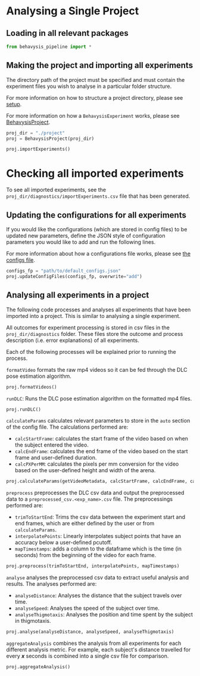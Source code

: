 # Analysing a Single Project

## Loading in all relevant packages

```python
from behavysis_pipeline import *
```

## Making the project and importing all experiments

The directory path of the project must be specified and must contain the experiment files you wish to analyse in a particular folder structure.

For more information on how to structure a project directory, please see [setup](../setup.md).

For more information on how a `BehavysisExperiment` works, please see [BehavysisProject](../../reference/BehavysisProject.md).

```python
proj_dir = "./project"
proj = BehavysisProject(proj_dir)

proj.importExperiments()
```

# Checking all imported experiments

To see all imported experiments, see the `proj_dir/diagnostics/importExperiments.csv` file that has been generated.

## Updating the configurations for all experiments

If you would like the configurations (which are stored in config files) to be updated new parameters, define the JSON style of configuration parameters you would like to add and run the following lines.

For more information about how a configurations file works, please see [the configs file](../configs_setup/configs_setup.md).

```python
configs_fp = "path/to/default_configs.json"
proj.updateConfigFiles(configs_fp, overwrite="add")
```

## Analysing all experiments in a project

The following code processes and analyses all experiments that have been imported into a project. This is similar to analysing a single experiment.

All outcomes for experiment processing is stored in csv files in the `proj_dir/diagnostics` folder. These files store the outcome and process description (i.e. error explanations) of all experiments.

Each of the following processes will be explained prior to running the process.

`formatVideo` formats the raw mp4 videos so it can be fed through the DLC pose estimation algorithm.

```python
proj.formatVideos()
```

`runDLC`: Runs the DLC pose estimation algorithm on the formatted mp4 files.

```python
proj.runDLC()
```

`calculateParams` calculates relevant parameters to store in the `auto` section of the config file. The calculations performed are:

- `calcStartFrame`: calculates the start frame of the video based on when the subject entered the video.
- `calcEndFrame`: calculates the end frame of the video based on the start frame and user-defined duration.
- `calcPXPerMM`: calculates the pixels per mm conversion for the video based on the user-defined height and width of the arena.

```python
proj.calculateParams(getVideoMetadata, calcStartFrame, calcEndFrame, calcPXPerMM)
```

`preprocess` preprocesses the DLC csv data and output the preprocessed data to a `preprocessed_csv.<exp_name>.csv` file. The preprocessings performed are:

- `trimToStartEnd`: Trims the csv data between the experiment start and end frames, which are either defined by the user or from `calculateParams`.
- `interpolatePoints`: Linearly interpolates subject points that have an accuracy below a user-defined pcutoff.
- `mapTimestamps`: adds a column to the dataframe which is the time (in seconds) from the beginning of the video for each frame.

```python
proj.preprocess(trimToStartEnd, interpolatePoints, mapTimestamps)
```

`analyse` analyses the preprocessed csv data to extract useful analysis and results. The analyses performed are:

- `analyseDistance`: Analyses the distance that the subject travels over time.
- `analyseSpeed`: Analyses the speed of the subject over time.
- `analyseThigmotaxis`: Analyses the position and time spent by the subject in thigmotaxis.

```python
proj.analyse(analyseDistance, analyseSpeed, analyseThigmotaxis)
```

`aggregateAnalysis` combines the analysis from all experiments for each different analysis metric. For example, each subject's distance travelled for every **_x_** seconds is combined into a single csv file for comparison.

```python
proj.aggregateAnalysis()
```
